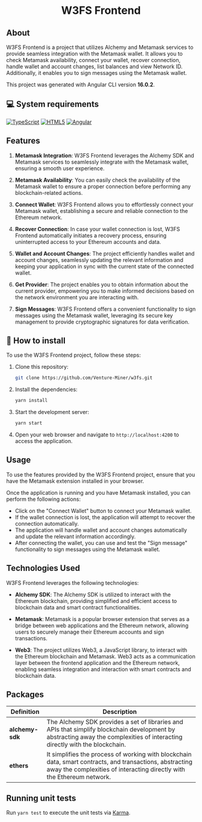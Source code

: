 <h1 align="center">W3FS Frontend</h1>

## About

W3FS Frontend is a project that utilizes Alchemy and Metamask services to provide seamless integration with the Metamask wallet. It allows you to check Metamask availability, connect your wallet, recover connection, handle wallet and account changes, list balances and
view Network ID. Additionally, it enables you to sign messages using the Metamask wallet.

This project was generated with Angular CLI version **16.0.2**.

## :computer: System requirements

[![TypeScript](https://img.shields.io/badge/TypeScript-007ACC?style=for-the-badge&logo=typescript&logoColor=white)](<(https://www.typescriptlang.org/docs/)>)
[![HTML5](https://img.shields.io/badge/HTML5-E34F26?style=for-the-badge&logo=html5&logoColor=white)](<(https://html.com/document/)>)
[![Angular](https://img.shields.io/badge/Angular-DD0031?style=for-the-badge&logo=angular&logoColor=white)](<(https://angular.io/docs)>)

## Features

1. **Metamask Integration**: W3FS Frontend leverages the Alchemy SDK and Metamask services to seamlessly integrate with the Metamask wallet, ensuring a smooth user experience.

2. **Metamask Availability**: You can easily check the availability of the Metamask wallet to ensure a proper connection before performing any blockchain-related actions.

3. **Connect Wallet**: W3FS Frontend allows you to effortlessly connect your Metamask wallet, establishing a secure and reliable connection to the Ethereum network.

4. **Recover Connection**: In case your wallet connection is lost, W3FS Frontend automatically initiates a recovery process, ensuring uninterrupted access to your Ethereum accounts and data.

5. **Wallet and Account Changes**: The project efficiently handles wallet and account changes, seamlessly updating the relevant information and keeping your application in sync with the current state of the connected wallet.

6. **Get Provider**: The project enables you to obtain information about the current provider, empowering you to make informed decisions based on the network environment you are interacting with.

7. **Sign Messages**: W3FS Frontend offers a convenient functionality to sign messages using the Metamask wallet, leveraging its secure key management to provide cryptographic signatures for data verification.

## :rocket: How to install

To use the W3FS Frontend project, follow these steps:

1. Clone this repository:

   ```bash
   git clone https://github.com/Venture-Miner/w3fs.git
   ```

2. Install the dependencies:

   ```bash
   yarn install
   ```

3. Start the development server:

   ```bash
   yarn start
   ```

4. Open your web browser and navigate to `http://localhost:4200` to access the application.

## Usage

To use the features provided by the W3FS Frontend project, ensure that you have the Metamask extension installed in your browser.

Once the application is running and you have Metamask installed, you can perform the following actions:

- Click on the "Connect Wallet" button to connect your Metamask wallet.
- If the wallet connection is lost, the application will attempt to recover the connection automatically.
- The application will handle wallet and account changes automatically and update the relevant information accordingly.
- After connecting the wallet, you can use and test the "Sign message" functionality to sign messages using the Metamask wallet.

## Technologies Used

W3FS Frontend leverages the following technologies:

- **Alchemy SDK**: The Alchemy SDK is utilized to interact with the Ethereum blockchain, providing simplified and efficient access to blockchain data and smart contract functionalities.

- **Metamask**: Metamask is a popular browser extension that serves as a bridge between web applications and the Ethereum network, allowing users to securely manage their Ethereum accounts and sign transactions.

- **Web3**: The project utilizes Web3, a JavaScript library, to interact with the Ethereum blockchain and Metamask. Web3 acts as a communication layer between the frontend application and the Ethereum network, enabling seamless integration and interaction with smart contracts and blockchain data.

## Packages

| Definition      | Description                                                                                                                                                                        |
| --------------- | ---------------------------------------------------------------------------------------------------------------------------------------------------------------------------------- |
| **alchemy-sdk** | The Alchemy SDK provides a set of libraries and APIs that simplify blockchain development by abstracting away the complexities of interacting directly with the blockchain.        |
| **ethers**      | It simplifies the process of working with blockchain data, smart contracts, and transactions, abstracting away the complexities of interacting directly with the Ethereum network. |

## Running unit tests

Run `yarn test` to execute the unit tests via [Karma](https://karma-runner.github.io).
